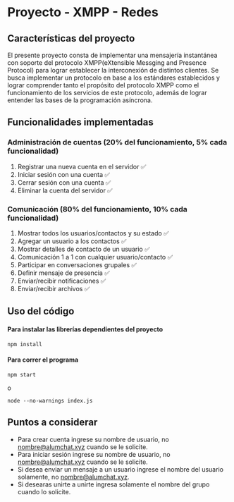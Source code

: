 
# Proyecto - XMPP - Redes

## Características del proyecto

El presente proyecto consta de implementar una mensajería instantánea con soporte del protocolo XMPP(eXtensible Messging and Presence Protocol) para lograr establecer la interconexión de distintos clientes. Se busca implementar un protocolo en base a los estándares establecidos y lograr comprender tanto el propósito del protocolo XMPP como el funcionamiento de los servicios de este protocolo, además de lograr entender las bases de la programación asíncrona.

## Funcionalidades implementadas

### Administración de cuentas (20% del funcionamiento, 5% cada funcionalidad)

1. Registrar una nueva cuenta en el servidor ✅
2. Iniciar sesión con una cuenta ✅
3. Cerrar sesión con una cuenta ✅
4. Eliminar la cuenta del servidor ✅

### Comunicación (80% del funcionamiento, 10% cada funcionalidad)

1. Mostrar todos los usuarios/contactos y su estado ✅
2. Agregar un usuario a los contactos ✅
3. Mostrar detalles de contacto de un usuario ✅
4. Comunicación 1 a 1 con cualquier usuario/contacto ✅
5. Participar en conversaciones grupales ✅
6. Definir mensaje de presencia ✅
7. Enviar/recibir notificaciones ✅
8. Enviar/recibir archivos ✅

## Uso del código

#### Para instalar las librerías dependientes del proyecto
```
npm install
```

#### Para correr el programa
```
npm start
```
o 
```
node --no-warnings index.js       
```
 
## Puntos a considerar
-  Para crear cuenta ingrese su nombre de usuario, no nombre@alumchat.xyz cuando se le solicite.
-  Para iniciar sesión ingrese su nombre de usuario, no nombre@alumchat.xyz cuando se le solicite.
-  Si desea enviar un mensaje a un usuario ingrese el nombre del usuario solamente, no nombre@alumchat.xyz.
- Si desearas unirte a unirte ingresa solamente el nombre del grupo cuando lo solicite.
